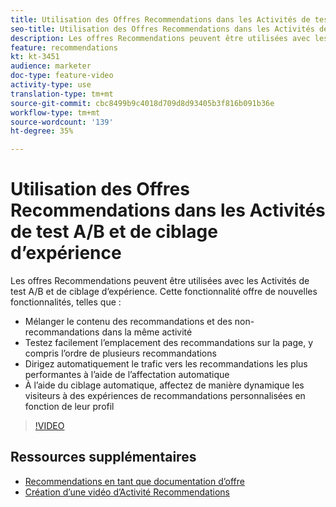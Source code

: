 ```yaml
---
title: Utilisation des Offres Recommendations dans les Activités de test A/B et de ciblage d’expérience
seo-title: Utilisation des Offres Recommendations dans les Activités de test A/B et de ciblage d’expérience dans l’Adobe Target
description: Les offres Recommendations peuvent être utilisées avec les Activités de test A/B et de ciblage d’expérience.
feature: recommendations
kt: kt-3451
audience: marketer
doc-type: feature-video
activity-type: use
translation-type: tm+mt
source-git-commit: cbc8499b9c4018d709d8d93405b3f816b091b36e
workflow-type: tm+mt
source-wordcount: '139'
ht-degree: 35%

---
```



# Utilisation des Offres Recommendations dans les Activités de test A/B et de ciblage d’expérience

Les offres Recommendations peuvent être utilisées avec les Activités de test A/B et de ciblage d’expérience. Cette fonctionnalité offre de nouvelles fonctionnalités, telles que :

* Mélanger le contenu des recommandations et des non-recommandations dans la même activité
* Testez facilement l’emplacement des recommandations sur la page, y compris l’ordre de plusieurs recommandations
* Dirigez automatiquement le trafic vers les recommandations les plus performantes à l’aide de l’affectation automatique
* À l’aide du ciblage automatique, affectez de manière dynamique les visiteurs à des expériences de recommandations personnalisées en fonction de leur profil

>[!VIDEO](https://video.tv.adobe.com/v/28878?quality=12)

## Ressources supplémentaires

* [Recommendations en tant que documentation d’offre](https://docs.adobe.com/content/help/en/target/using/recommendations/recommendations-as-an-offer.html)
* [Création d’une vidéo d’Activité Recommendations](create-a-recommendations-activity.md)
